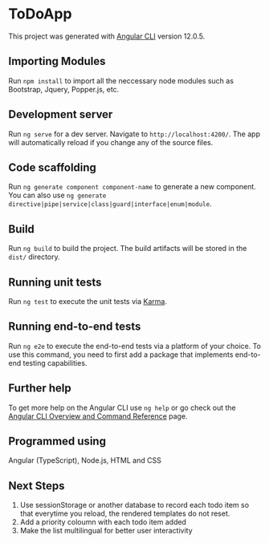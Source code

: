 # ToDoApp

This project was generated with [Angular CLI](https://github.com/angular/angular-cli) version 12.0.5.

## Importing Modules

Run `npm install` to import all the neccessary node modules such as Bootstrap, Jquery, Popper.js, etc.

## Development server

Run `ng serve` for a dev server. Navigate to `http://localhost:4200/`. The app will automatically reload if you change any of the source files.

## Code scaffolding

Run `ng generate component component-name` to generate a new component. You can also use `ng generate directive|pipe|service|class|guard|interface|enum|module`.

## Build

Run `ng build` to build the project. The build artifacts will be stored in the `dist/` directory.

## Running unit tests

Run `ng test` to execute the unit tests via [Karma](https://karma-runner.github.io).

## Running end-to-end tests

Run `ng e2e` to execute the end-to-end tests via a platform of your choice. To use this command, you need to first add a package that implements end-to-end testing capabilities.

## Further help

To get more help on the Angular CLI use `ng help` or go check out the [Angular CLI Overview and Command Reference](https://angular.io/cli) page.

## Programmed using

Angular (TypeScript), Node.js, HTML and CSS

## Next Steps

1. Use sessionStorage or another database to record each todo item so that everytime you reload, the rendered templates do not reset. 
2. Add a priority coloumn with each todo item added
3. Make the list multilingual for better user interactivity


